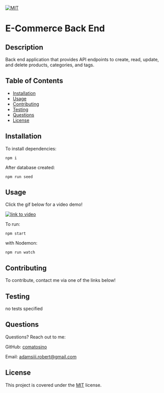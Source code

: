 [![MIT](https://img.shields.io/badge/license-MIT-green)](https://opensource.org/licenses/MIT)

# E-Commerce Back End

## Description

Back end application that provides API endpoints to create, read, update, and delete products, categories, and tags.

## Table of Contents

- [Installation](#installation)
- [Usage](#usage)
- [Contributing](#Contributing)
- [Testing](#Testing)
- [Questions](#Questions)
- [License](#License)

## Installation
To install dependencies:
```
npm i
```
After database created:
```
npm run seed
```
## Usage

Click the gif below for a video demo!

[![link to video](./assets/employee-tracker.gif)](https://drive.google.com/file/d/1eCx1ITDIWLTwsx-tIBMbdGKAru4zVH19/view)

To run:
```
npm start
```
with Nodemon:
```
npm run watch
```
## Contributing

To contribute, contact me via one of the links below!

## Testing

no tests specified

## Questions

Questions? Reach out to me:

GitHub: [comatosino](https://github.com/comatosino)

Email: adamsiii.robert@gmail.com

## License
    
This project is covered under the [MIT](https://opensource.org/licenses/MIT) license.
    

